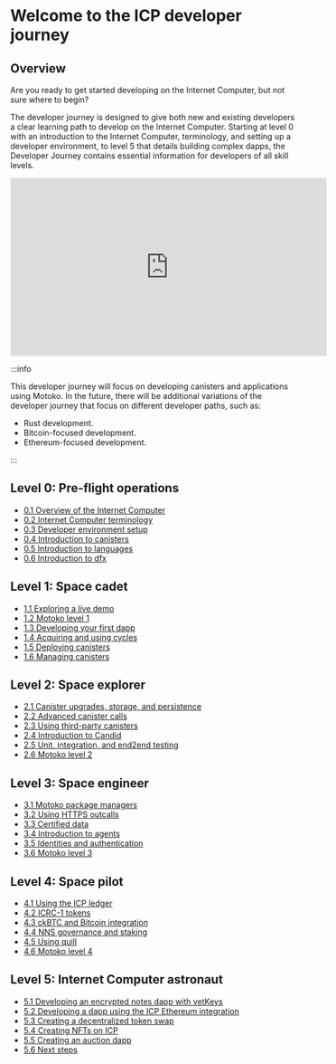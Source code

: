 # Welcome to the ICP developer journey

## Overview

Are you ready to get started developing on the Internet Computer, but not sure where to begin? 

The developer journey is designed to give both new and existing developers a clear learning path to develop on the Internet Computer. Starting at level 0 with an introduction to the Internet Computer, terminology, and setting up a developer environment, to level 5 that details building complex dapps, the Developer Journey contains essential information for developers of all skill levels. 

<iframe width="560" height="315" src="https://www.youtube.com/embed/oBUpJ4CqmN0?si=BYELbq52oUMKHHaX" title="YouTube video player" frameborder="0" allow="accelerometer; autoplay; clipboard-write; encrypted-media; gyroscope; picture-in-picture; web-share" allowfullscreen></iframe>

:::info

This developer journey will focus on developing canisters and applications using Motoko. In the future, there will be additional variations of the developer journey that focus on different developer paths, such as:

- Rust development.
- Bitcoin-focused development.
- Ethereum-focused development.

:::

## Level 0: Pre-flight operations

- [0.1 Overview of the Internet Computer](/docs/current/tutorials/developer-journey/level-0/ic-overview )
- [0.2 Internet Computer terminology](/docs/current/tutorials/developer-journey/level-0/ic-terms )
- [0.3 Developer environment setup](/docs/current/tutorials/developer-journey/level-0/dev-env )
- [0.4 Introduction to canisters](/docs/current/tutorials/developer-journey/level-0/intro-canisters )
- [0.5 Introduction to languages](/docs/current/tutorials/developer-journey/level-0/intro-languages )
- [0.6 Introduction to dfx](/docs/current/tutorials/developer-journey/level-0/intro-dfx )

## Level 1: Space cadet

- [1.1 Exploring a live demo](/docs/current/tutorials/developer-journey/level-1/1.1-live-demo )
- [1.2 Motoko level 1](/docs/current/tutorials/developer-journey/level-1/1.2-motoko-lvl1 )
- [1.3 Developing your first dapp](/docs/current/tutorials/developer-journey/level-1/1.3-first-dapp )
- [1.4 Acquiring and using cycles](/docs/current/tutorials/developer-journey/level-1/1.4-using-cycles )
- [1.5 Deploying canisters](/docs/current/tutorials/developer-journey/level-1/1.5-deploying-canisters )
- [1.6 Managing canisters](/docs/current/tutorials/developer-journey/level-1/1.6-managing-canisters )


## Level 2: Space explorer

- [2.1 Canister upgrades, storage, and persistence](/docs/current/tutorials/developer-journey/level-2/2.1-storage-persistence )
- [2.2 Advanced canister calls](/docs/current/tutorials/developer-journey/level-2/2.2-advanced-canister-calls )
- [2.3 Using third-party canisters](/docs/current/tutorials/developer-journey/level-2/2.3-third-party-canisters )
- [2.4 Introduction to Candid](/docs/current/tutorials/developer-journey/level-2/2.4-intro-candid )
- [2.5 Unit, integration, and end2end testing](/docs/current/tutorials/developer-journey/level-2/2.5-unit-testing )
- [2.6 Motoko level 2](/docs/current/tutorials/developer-journey/level-2/2.6-motoko-lvl2 )


## Level 3: Space engineer 

- [3.1 Motoko package managers](/docs/current/tutorials/developer-journey/level-3/3.1-package-managers )
- [3.2 Using HTTPS outcalls](/docs/current/tutorials/developer-journey/level-3/3.2-https-outcalls )
- [3.3 Certified data](/docs/current/tutorials/developer-journey/level-3/3.3-certified-data )
- [3.4 Introduction to agents](/docs/current/tutorials/developer-journey/level-3/3.4-intro-to-agents )
- [3.5 Identities and authentication](/docs/current/tutorials/developer-journey/level-3/3.5-identities-and-auth )
- [3.6 Motoko level 3](/docs/current/tutorials/developer-journey/level-3/3.6-motoko-lvl3 )

## Level 4: Space pilot

- [4.1 Using the ICP ledger](/docs/current/tutorials/developer-journey/level-4/4.1-icp-ledger )
- [4.2 ICRC-1 tokens](/docs/current/tutorials/developer-journey/level-4/4.2-icrc-tokens )
- [4.3 ckBTC and Bitcoin integration](/docs/current/tutorials/developer-journey/level-4/4.3-ckbtc-and-bitcoin )
- [4.4 NNS governance and staking](/docs/current/tutorials/developer-journey/level-4/4.4-nns-governance )
- [4.5 Using quill](/docs/current/tutorials/developer-journey/level-4/4.5-using-quill )
- [4.6 Motoko level 4](/docs/current/tutorials/developer-journey/level-4/4.6-motoko-lvl4 )

## Level 5: Internet Computer astronaut 

- [5.1 Developing an encrypted notes dapp with vetKeys](/docs/current/tutorials/developer-journey/level-5/5.1-vetKeys-tutorial )
- [5.2 Developing a dapp using the ICP Ethereum integration](/docs/current/tutorials/developer-journey/level-5/5.2-ICP-ETH-tutorial )
- [5.3 Creating a decentralized token swap](/docs/current/tutorials/developer-journey/level-5/5.3-token-swap-tutorial )
- [5.4 Creating NFTs on ICP](/docs/current/tutorials/developer-journey/level-5/5.4-NFT-tutorial )
- [5.5 Creating an auction dapp](/docs/current/tutorials/developer-journey/level-5/5.5-auction-tutorial )
- [5.6 Next steps](/docs/current/tutorials/developer-journey/level-5/5.6-next-steps )
